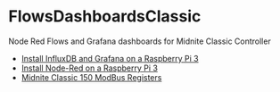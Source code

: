 # FlowsDashboardsClassic
Node Red Flows and Grafana dashboards for Midnite Classic Controller

* [Install InfluxDB and Grafana on a Raspberry Pi 3](http://blog.centurio.net/2018/10/28/howto-install-influxdb-and-grafana-on-a-raspberry-pi-3/)
* [Install Node-Red on a Raspberry Pi 3](https://nodered.org/docs/hardware/raspberrypi)
* [Midnite Classic 150 ModBus Registers](http://www.midnitesolar.com/pdfs/classic_register_map_Rev-C5-December-8-2013.pdf)
